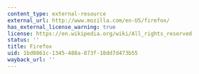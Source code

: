 ```yaml
---
content_type: external-resource
external_url: http://www.mozilla.com/en-US/firefox/
has_external_license_warning: true
license: https://en.wikipedia.org/wiki/All_rights_reserved
status: ''
title: Firefox
uid: 1bd0861c-1345-488a-873f-18dd7d473b55
wayback_url: ''
---
```

